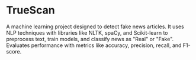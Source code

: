 # TrueScan
A machine learning project designed to detect fake news articles. It uses NLP techniques with libraries like NLTK, spaCy, and Scikit-learn to preprocess text, train models, and classify news as "Real" or "Fake". Evaluates performance with metrics like accuracy, precision, recall, and F1-score.
